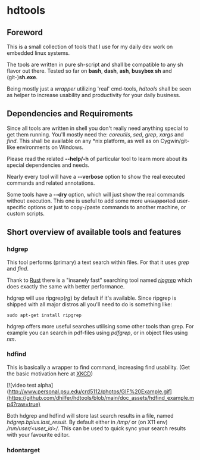 # hdtools

## Foreword

This is a small collection of tools that I use for my daily dev work on
embedded linux systems.

The tools are written in pure sh-script and shall be compatible to any
sh flavor out there.
Tested so far on  **bash**, **dash**, **ash**, **busybox sh** and
(git-)**sh.exe**.

Being mostly just a *wrapper* utilizing 'real' cmd-tools, *hdtools*
shall be seen as helper to increase usability and productivity for your
daily business.


## Dependencies and Requirements

Since all tools are written in shell you don't really need anything
special to get them running. You'll mostly need the: *coreutils*, *sed*,
*grep*, *xargs* and *find*. This shall be available on any \*nix
platform, as well as on Cygwin/git-like environments on Windows.

Please read the related **--help/-h** of particular tool to learn more
about its special dependencies and needs.

Nearly every tool will have a **--verbose** option to show the real
executed commands and related annotations.

Some tools have a **--dry** option, which will just show the real
commands without execution. This one is useful to add some more
~~unsupported~~ user-specific options or just to copy-/paste commands to
another machine, or custom scripts.

## Short overview of available tools and features

### hdgrep
This tool performs (primary) a text search within files. For that it
uses *grep* and *find*.

Thank to [Rust](https://www.rust-lang.org/) there is a "insanely fast"
searching tool named *[ripgrep](https://github.com/BurntSushi/ripgrep/releases)*
which does exactly the same with better performance.

hdgrep will use ripgrep(*rg*) by default if it's available.
Since ripgrep is shipped with all major distros all you'll need to do is
something like:

```shell
sudo apt-get install ripgrep
```

hdgrep offers more useful searches utilising some other tools than grep.
For example you can search in pdf-files using *pdfgrep*, or in object
files using *nm*.

### hdfind
This is basically a wrapper to find command, increasing find usability.
(Get the basic motivation here at [XKCD](https://xkcd.com/1168/))

[![video test alpha](http://www.personal.psu.edu/crd5112/photos/GIF%20Example.gif](https://github.com/dhilfer/hdtools/blob/main/doc_assets/hdfind_example.mp4?raw=true)

Both hdgrep and hdfind will store last search results in a file, named
*hdgrep.bplus.last_result*. By default either in */tmp/* or (on X11 env)
*/run/user/<user_id>/*. This can be used to quick sync your search
results with your favourite editor.



### hdontarget
